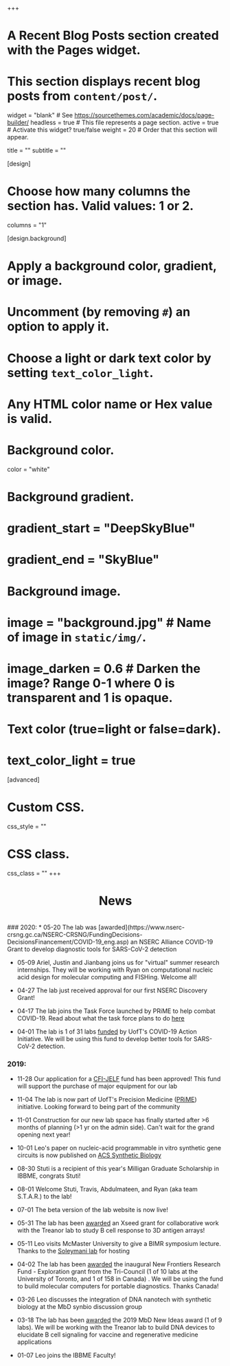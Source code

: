 +++
# A Recent Blog Posts section created with the Pages widget.
# This section displays recent blog posts from `content/post/`.

widget = "blank"  # See https://sourcethemes.com/academic/docs/page-builder/
headless = true  # This file represents a page section.
active = true  # Activate this widget? true/false
weight = 20  # Order that this section will appear.

title = ""
subtitle = ""
  
[design]
  # Choose how many columns the section has. Valid values: 1 or 2.
  columns = "1"
  
[design.background]
  # Apply a background color, gradient, or image.
  #   Uncomment (by removing `#`) an option to apply it.
  #   Choose a light or dark text color by setting `text_color_light`.
  #   Any HTML color name or Hex value is valid.
  
  # Background color.
  color = "white"
  
  # Background gradient.
  # gradient_start = "DeepSkyBlue"
  # gradient_end = "SkyBlue"
  
  # Background image.
  # image = "background.jpg"  # Name of image in `static/img/`.
  # image_darken = 0.6  # Darken the image? Range 0-1 where 0 is transparent and 1 is opaque.

  # Text color (true=light or false=dark).
  # text_color_light = true
  
[advanced]
 # Custom CSS. 
 css_style = ""
 
 # CSS class.
 css_class = ""
+++

<div style="text-align:center"><h1>News</h1></div>

<br>
### 2020:
* 05-20 The lab was [awarded](https://www.nserc-crsng.gc.ca/NSERC-CRSNG/FundingDecisions-DecisionsFinancement/COVID-19_eng.asp) an NSERC Alliance COVID-19 Grant to develop diagnostic tools for SARS-CoV-2 detection

* 05-09 Ariel, Justin and Jianbang joins us for "virtual" summer research internships. They will be working with Ryan on computational nucleic acid design for molecular computing and FISHing. Welcome all!

* 04-27 The lab just received approval for our first NSERC Discovery Grant!

* 04-17 The lab joins the Task Force launched by PRiME to help combat COVID-19. Read about what the task force plans to do [here](https://www.utoronto.ca/news/u-t-precision-medicine-initiative-launches-task-force-fight-covid-19)

* 04-01 The lab is 1 of 31 labs [funded](https://www.utoronto.ca/news/u-t-support-31-high-impact-coronavirus-research-projects-through-toronto-covid-19-action-fund?utm_source=The+Bulletin+Brief&utm_campaign=00a59609d4-EMAIL_CAMPAIGN_2018_06_13_COPY_01&utm_medium=email&utm_term=0_b5083c0488-00a59609d4-110170115) by UofT's COVID-19 Action Initiative. We will be using this fund to develop better tools for SARS-CoV-2 detection. 

### 2019:
* 11-28 Our application for a [CFI-JELF](https://www.innovation.ca/awards/john-r-evans-leaders-fund) fund has been approved! This fund will support the purchase of major equipment for our lab

* 11-04 The lab is now part of UofT's Precision Medicine ([PRiME](https://prime.utoronto.ca)) initiative. Looking forward to being part of the community

* 11-01 Construction for our new lab space has finally started after >6 months of planning (>1 yr on the admin side). Can't wait for the grand opening next year!

* 10-01 Leo's paper on nucleic-acid programmable in vitro synthetic gene circuits is now published on [ACS Synthetic Biology](https://pubs.acs.org/doi/pdf/10.1021/acssynbio.9b00242)

* 08-30 Stuti is a recipient of this year's Milligan Graduate Scholarship in IBBME, congrats Stuti!

* 08-01 Welcome Stuti, Travis, Abdulmateen, and Ryan (aka team S.T.A.R.) to the lab!

* 07-01 The beta version of the lab website is now live!

* 05-31 The lab has been [awarded](https://startupheretoronto.com/partners/uoft/xseed-catalyzing-multidisciplinary-research-at-u-of-t/) an Xseed grant for collaborative work with the Treanor lab to study B cell response to 3D antigen arrays!

* 05-11 Leo visits McMaster University to give a BIMR symposium lecture. Thanks to the [Soleymani lab](http://geneticsensing.com/) for hosting

* 04-02 The lab has been [awarded](http://www.sshrc-crsh.gc.ca/funding-financement/nfrf-fnfr/exploration/2018/award_recipients-beneficiaires_du_financement-eng.aspx) the inaugural New Frontiers Research Fund - Exploration grant from the Tri-Council (1 of 10 labs at the University of Toronto, and 1 of 158 in Canada) . We will be using the fund to build molecular computers for portable diagnostics. Thanks Canada!

* 03-26 Leo discusses the integration of DNA nanotech with synthetic biology at the MbD synbio discussion group

* 03-18 The lab has been [awarded](https://mbd.utoronto.ca/news/new-ideas-2019/) the 2019 MbD New Ideas award (1 of 9 labs). We will be working with the Treanor lab to build DNA devices to elucidate B cell signaling for vaccine and regenerative medicine applications

* 01-07 Leo joins the IBBME Faculty!